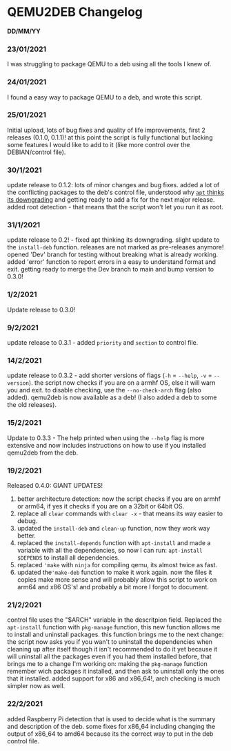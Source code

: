 # QEMU2DEB Changelog

**DD/MM/YY**

### 23/01/2021
I was struggling to package QEMU to a deb using all the tools I knew of.

### 24/01/2021
I found a easy way to package QEMU to a deb, and wrote this script.

### 25/01/2021
Initial upload, lots of bug fixes and quality of life improvements, first 2 releases (0.1.0, 0.1.1)!
at this point the script is fully functional but lacking some features I would like to add to it (like more control over the DEBIAN/control file).

### 30/1/2021
update release to 0.1.2: lots of minor changes and bug fixes.
added a lot of the conflicting packages to the deb's control file, understood why [`apt` thinks its downgrading](https://unix.stackexchange.com/questions/631805/how-to-hold-package-from-updating-with-posttest-script-in-deb) and getting ready to add a fix for the next major release.
added root detection - that means that the script won't let you run it as root.

### 31/1/2021
update release to 0.2! - fixed apt thinking its downgrading.
slight update to the `install-deb` function. releases are not marked as pre-releases anymore!
opened 'Dev' branch for testing without breaking what is already working.
added 'error' function to report errors in a easy to understand format and exit.
getting ready to merge the Dev branch to main and bump version to 0.3.0!

### 1/2/2021
Update release to 0.3.0!

### 9/2/2021
update release to 0.3.1 - added `priority` and `section` to control file.

### 14/2/2021
update release to 0.3.2 - add shorter versions of flags (`-h` = `--help`, `-v` = `--version`).
the script now checks if you are on a armhf OS, else it will warn you and exit. to disable checking, use the `--no-check-arch` flag (also added).
qemu2deb is now available as a deb! (I also added a deb to some the old releases).

### 15/2/2021
Update to 0.3.3 - The help printed when using the `--help` flag is more extensive and now includes instructions on how to use if you installed qemu2deb from the deb.

### 19/2/2021
Released 0.4.0: GIANT UPDATES!
  1) better architecture detection: now the script checks if you are on armhf or arm64, if yes it checks if you are on a 32bit or 64bit OS.
  2) replace all `clear` commands with `clear -x` - that means its way easier to debug.
  3) updated the `install-deb` and `clean-up` function, now they work way better.
  4) replaced the `install-depends` function with `apt-install` and made a variable with all the dependencies, so now I can run: `apt-install $DEPENDS` to install all dependencies.
  5) replaced `'make` with `ninja` for compiling qemu, its almost twice as fast.
  6) updated the`'make-deb` function to make it work again. now the files it copies make more sense and will probably allow this script to work on arm64 and x86 OS's!
and probably a bit more I forgot to document.

### 21/2/2021
control file uses the "$ARCH" variable in the descritpion field.
Replaced the `apt-install` function with `pkg-manage` function, this new function allows me to install and uninstall packages. this function brings me to the next change: the script now asks you if you wan't to uninstall the dependencies when cleaning up after itself though it isn't recommended to do it yet because it will uninstall all the packages even if you had them installed before, that brings me to a change I'm working on: making the `pkg-manage` function remember wich packages it installed, and then ask to uninstall only the ones that it installed.
added support for x86 and x86_64!, arch checking is much simpler now as well.

### 22/2/2021
added Raspberry Pi detection that is used to decide what is the summary and description of the deb.
some fixes for x86_64 including changing the output of x86_64 to amd64 because its the correct way to put in the deb control file.
